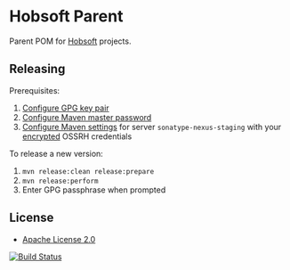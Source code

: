 # Hobsoft Parent

Parent POM for [Hobsoft](http://www.hobsoft.org/) projects.

## Releasing

Prerequisites:

1. [Configure GPG key pair](https://central.sonatype.org/publish/requirements/gpg/)
1. [Configure Maven master password](https://maven.apache.org/guides/mini/guide-encryption.html#How_to_create_a_master_password)
1. [Configure Maven settings](https://central.sonatype.org/publish/publish-maven/#distribution-management-and-authentication) for server `sonatype-nexus-staging` with your [encrypted](https://maven.apache.org/guides/mini/guide-encryption.html#how-to-encrypt-server-passwords) OSSRH credentials

To release a new version:

1. `mvn release:clean release:prepare`
1. `mvn release:perform`
1. Enter GPG passphrase when prompted

## License

* [Apache License 2.0](http://www.apache.org/licenses/LICENSE-2.0.html)

[![Build Status](https://travis-ci.org/markhobson/hobsoft-parent.svg?branch=master)](https://travis-ci.org/markhobson/hobsoft-parent)
